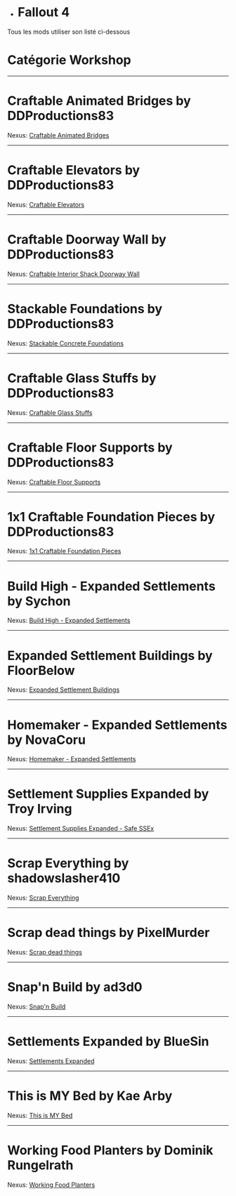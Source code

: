 - <h1> <a name="user-content-html" class="anchor" href="#DIABLOxMJ" aria-hidden="true"><span class="octicon octicon-link"></span></a>Fallout 4</h1>

Tous les mods utiliser son listé ci-dessous

<h1> <a name="user-content-html" class="anchor" href="#DIABLOxMJ" aria-hidden="true"><span class="octicon octicon-link"></span></a>Catégorie Workshop</h1>

------------------------------------------------------------------------------------------------------------ 

<h1> <a name="user-content-html" class="anchor" href="#DIABLOxMJ" aria-hidden="true"><span class="octicon octicon-link"></span></a>Craftable Animated Bridges by DDProductions83</h1>

Nexus: <a href="http://www.nexusmods.com/fallout4/mods/6343/?" target="_blank">Craftable Animated Bridges</a>

-----------

<h1> <a name="user-content-html" class="anchor" href="#DIABLOxMJ" aria-hidden="true"><span class="octicon octicon-link"></span></a>Craftable Elevators by DDProductions83</h1>

Nexus: <a href="http://www.nexusmods.com/fallout4/mods/6053/?" target="_blank">Craftable Elevators</a>

-----------

<h1> <a name="user-content-html" class="anchor" href="#DIABLOxMJ" aria-hidden="true"><span class="octicon octicon-link"></span></a>Craftable Doorway Wall by DDProductions83</h1>

Nexus: <a href="http://www.nexusmods.com/fallout4/mods/6637/?" target="_blank">Craftable Interior Shack Doorway Wall</a>

-----------

<h1> <a name="user-content-html" class="anchor" href="#DIABLOxMJ" aria-hidden="true"><span class="octicon octicon-link"></span></a>Stackable Foundations by DDProductions83</h1>

Nexus: <a href="http://www.nexusmods.com/fallout4/mods/6362/?" target="_blank">Stackable Concrete Foundations</a>

-----------

<h1> <a name="user-content-html" class="anchor" href="#DIABLOxMJ" aria-hidden="true"><span class="octicon octicon-link"></span></a>Craftable Glass Stuffs by DDProductions83</h1>

Nexus: <a href="http://www.nexusmods.com/fallout4/mods/7790/?" target="_blank">Craftable Glass Stuffs</a>

-----------

<h1> <a name="user-content-html" class="anchor" href="#DIABLOxMJ" aria-hidden="true"><span class="octicon octicon-link"></span></a>Craftable Floor Supports by DDProductions83</h1>

Nexus: <a href="http://www.nexusmods.com/fallout4/mods/7784/?" target="_blank">Craftable Floor Supports</a>

-----------

<h1> <a name="user-content-html" class="anchor" href="#DIABLOxMJ" aria-hidden="true"><span class="octicon octicon-link"></span></a>1x1 Craftable Foundation Pieces by DDProductions83</h1>

Nexus: <a href="http://www.nexusmods.com/fallout4/mods/7780/?" target="_blank">1x1 Craftable Foundation Pieces</a>

-----------

<h1> <a name="user-content-html" class="anchor" href="#DIABLOxMJ" aria-hidden="true"><span class="octicon octicon-link"></span></a>Build High - Expanded Settlements by Sychon</h1>

Nexus: <a href="http://www.nexusmods.com/fallout4/mods/3528/?" target="_blank">Build High - Expanded Settlements</a>

-----------

<h1> <a name="user-content-html" class="anchor" href="#DIABLOxMJ" aria-hidden="true"><span class="octicon octicon-link"></span></a>Expanded Settlement Buildings by FloorBelow</h1>

Nexus: <a href="http://www.nexusmods.com/fallout4/mods/3126/?" target="_blank">Expanded Settlement Buildings</a>

-----------

<h1> <a name="user-content-html" class="anchor" href="#DIABLOxMJ" aria-hidden="true"><span class="octicon octicon-link"></span></a>Homemaker - Expanded Settlements by NovaCoru </h1>

Nexus: <a href="http://www.nexusmods.com/fallout4/mods/1478/?" target="_blank">Homemaker - Expanded Settlements</a>

-----------

<h1> <a name="user-content-html" class="anchor" href="#DIABLOxMJ" aria-hidden="true"><span class="octicon octicon-link"></span></a>Settlement Supplies Expanded by Troy Irving</h1>

Nexus: <a href="http://www.nexusmods.com/fallout4/mods/1145/?" target="_blank">Settlement Supplies Expanded - Safe SSEx</a>

-----------

<h1> <a name="user-content-html" class="anchor" href="#DIABLOxMJ" aria-hidden="true"><span class="octicon octicon-link"></span></a>Scrap Everything by shadowslasher410</h1>

Nexus: <a href="http://www.nexusmods.com/fallout4/mods/5320/?" target="_blank">Scrap Everything</a>

-----------

<h1> <a name="user-content-html" class="anchor" href="#DIABLOxMJ" aria-hidden="true"><span class="octicon octicon-link"></span></a>Scrap dead things by PixelMurder</h1>

Nexus: <a href="http://www.nexusmods.com/fallout4/mods/6497/?" target="_blank">Scrap dead things</a>

-----------

<h1> <a name="user-content-html" class="anchor" href="#DIABLOxMJ" aria-hidden="true"><span class="octicon octicon-link"></span></a>Snap'n Build by ad3d0</h1>

Nexus: <a href="http://www.nexusmods.com/fallout4/mods/7393/?" target="_blank">Snap'n Build</a>

-----------

<h1> <a name="user-content-html" class="anchor" href="#DIABLOxMJ" aria-hidden="true"><span class="octicon octicon-link"></span></a>Settlements Expanded by BlueSin</h1>

Nexus: <a href="http://www.nexusmods.com/fallout4/mods/1062/?" target="_blank">Settlements Expanded</a>

-----------

<h1> <a name="user-content-html" class="anchor" href="#DIABLOxMJ" aria-hidden="true"><span class="octicon octicon-link"></span></a>This is MY Bed by Kae Arby</h1>

Nexus: <a href="http://www.nexusmods.com/fallout4/mods/7399/?" target="_blank">This is MY Bed</a>

-----------

<h1> <a name="user-content-html" class="anchor" href="#DIABLOxMJ" aria-hidden="true"><span class="octicon octicon-link"></span></a>Working Food Planters by Dominik Rungelrath</h1>

Nexus: <a href="http://www.nexusmods.com/fallout4/mods/1490/?" target="_blank">Working Food Planters</a>
